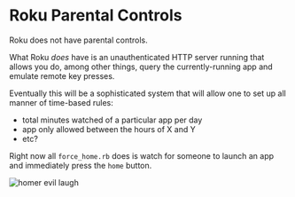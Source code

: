 # Roku Parental Controls

Roku does not have parental controls.

What Roku _does_ have is an unauthenticated HTTP server running that allows you do, among other things, query the currently-running app and emulate remote key presses.

Eventually this will be a sophisticated system that will allow one to set up all manner of time-based rules:

* total minutes watched of a particular app per day
* app only allowed between the hours of X and Y
* etc?

Right now all `force_home.rb` does is watch for someone to launch an app and immediately press the `home` button.

![homer evil laugh](https://media.giphy.com/media/xT5LMD6ksHJYbKJCs8/giphy.gif)
